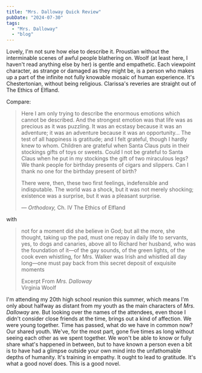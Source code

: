 ```yaml
---
title: "Mrs. Dalloway Quick Review"
pubDate: "2024-07-30"
tags: 
  - "Mrs. Dalloway"
  - "blog"
---
```


Lovely, I'm not sure how else to describe it. Proustian without the interminable scenes of awful people blathering on. Woolf (at least here, I haven't read anything else by her) is gentle and empathetic. Each viewpoint character, as strange or damaged as they might be, is a person who makes up a part of the infinite not fully knowable mosaic of human experience. It's Chestertonian, without being religious. Clarissa's reveries are straight out of The Ethics of Elfland.

Compare:

> Here I am only trying to describe the enormous emotions which cannot be described. And the strongest emotion was that life was as precious as it was puzzling. It was an ecstasy because it was an adventure; it was an adventure because it was an opportunity… The test of all happiness is gratitude; and I felt grateful, though I hardly knew to whom. Children are grateful when Santa Claus puts in their stockings gifts of toys or sweets. Could I not be grateful to Santa Claus when he put in my stockings the gift of two miraculous legs? We thank people for birthday presents of cigars and slippers. Can I thank no one for the birthday present of birth?
> 
> There were, then, these two first feelings, indefensible and indisputable. The world was a shock, but it was not merely shocking; existence was a surprise, but it was a pleasant surprise. 
> 
> — _Orthodoxy,_ Ch. IV The Ethics of Elfland

with 

> not for a moment did she believe in God; but all the more, she thought, taking up the pad, must one repay in daily life to servants, yes, to dogs and canaries, above all to Richard her husband, who was the foundation of it—of the gay sounds, of the green lights, of the cook even whistling, for Mrs. Walker was Irish and whistled all day long—one must pay back from this secret deposit of exquisite moments
> 
> Excerpt From _Mrs. Dalloway_  
> Virginia Woolf

I'm attending my 20th high school reunion this summer, which means I'm only about halfway as distant from my youth as the main characters of _Mrs. Dalloway_ are. But looking over the names of the attendees, even those I didn't consider close friends at the time, brings out a kind of affection. We were young together. Time has passed, what do we have in common now? Our shared youth. We've, for the most part, gone five times as long without seeing each other as we spent together. We won't be able to know or fully share what's happened in between, but to have known a person even a bit is to have had a glimpse outside your own mind into the unfathomable depths of humanity. It's training in empathy. It ought to lead to gratitude. It's what a good novel does. This is a good novel.
